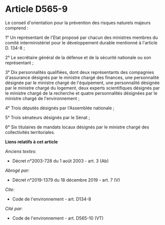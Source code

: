 # Article D565-9

Le conseil d'orientation pour la prévention des risques naturels majeurs comprend : 

1° Un représentant de l'Etat proposé par chacun des ministres membres du comité interministériel pour le développement
durable mentionné à l'article D. 134-8 ; 

2° Le secrétaire général de la défense et de la sécurité nationale ou son représentant ; 

3° Dix personnalités qualifiées, dont deux représentants des compagnies d'assurance désignés par le ministre chargé des
finances, une personnalité désignée par le ministre chargé de l'équipement, une personnalité désignée par le ministre chargé
du logement, deux experts scientifiques désignés par le ministre chargé de la recherche et quatre personnalités désignées par
le ministre chargé de l'environnement ; 

4° Trois députés désignés par l'Assemblée nationale ; 

5° Trois sénateurs désignés par le Sénat ; 

6° Six titulaires de mandats locaux désignés par le ministre chargé des collectivités territoriales.

**Liens relatifs à cet article**

_Anciens textes_:

  - Décret n°2003-728 du 1 août 2003 - art. 3 (Ab)

_Abrogé par_:

  - Décret n°2019-1379 du 18 décembre 2019 - art. 7 (V)

_Cite_:

  - Code de l'environnement - art. D134-8

_Cité par_:

  - Code de l'environnement - art. D565-10 (VT)
